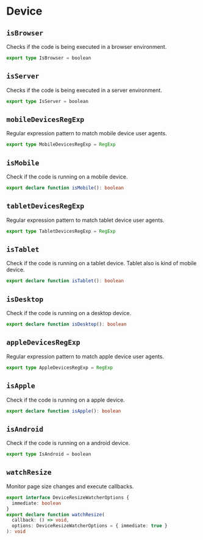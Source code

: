 # Device

## `isBrowser`

Checks if the code is being executed in a browser environment.

```ts
export type IsBrowser = boolean
```

## `isServer`

Checks if the code is being executed in a server environment.

```ts
export type IsServer = boolean
```

## `mobileDevicesRegExp`

Regular expression pattern to match mobile device user agents.

```ts
export type MobileDevicesRegExp = RegExp
```

## `isMobile`

Check if the code is running on a mobile device.

```ts
export declare function isMobile(): boolean
```

## `tabletDevicesRegExp`

Regular expression pattern to match tablet device user agents.

```ts
export type TabletDevicesRegExp = RegExp
```

## `isTablet`

Check if the code is running on a tablet device. Tablet also is kind of mobile device.

```ts
export declare function isTablet(): boolean
```

## `isDesktop`

Check if the code is running on a desktop device.

```ts
export declare function isDesktop(): boolean
```

## `appleDevicesRegExp`

Regular expression pattern to match apple device user agents.

```ts
export type AppleDevicesRegExp = RegExp
```

## `isApple`

Check if the code is running on a apple device.

```ts
export declare function isApple(): boolean
```

## `isAndroid`

Check if the code is running on a android device.

```ts
export type IsAndroid = boolean
```

## `watchResize`

Monitor page size changes and execute callbacks.

```ts
export interface DeviceResizeWatcherOptions {
  immediate: boolean
}
export declare function watchResize(
  callback: () => void,
  options: DeviceResizeWatcherOptions = { immediate: true }
): void
```
